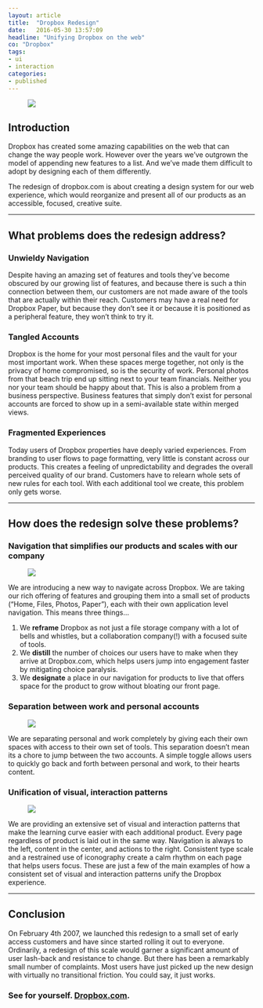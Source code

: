 ```yaml
---
layout: article
title:  "Dropbox Redesign"
date:   2016-05-30 13:57:09
headline: "Unifying Dropbox on the web"
co: "Dropbox"
tags:
- ui
- interaction
categories:
- published
---
```



<figure>
<img src="{{edchao.github.io}}/assets/gif_dropbox.gif" />
</figure>

<!--more-->


## Introduction

Dropbox has created some amazing capabilities on the web that can change the way people work. However over the years we’ve outgrown the model of appending new features to a list. And we’ve made them difficult to adopt by designing each of them differently.

The redesign of dropbox.com is about creating a design system for our web experience, which would reorganize and present all of our products as an accessible, focused, creative suite.


<hr>

## What problems does the redesign address?

### Unwieldy Navigation

Despite having an amazing set of features and tools they’ve become obscured by our growing list of features, and because there is such a thin connection between them, our customers are not made aware of the tools that are actually within their reach. Customers may have a real need for Dropbox Paper, but because they don’t see it or because it is positioned as a peripheral feature, they won’t think to try it.

### Tangled Accounts
Dropbox is the home for your most personal files and the vault for your most important work. When these spaces merge together, not only is the privacy of home compromised, so is the security of work. Personal photos from that beach trip end up sitting next to your team financials. Neither you nor your team should be happy about that. This is also a problem from a business perspective. Business features that simply don’t exist for personal accounts are forced to show up in a semi-available state within merged views.

### Fragmented Experiences
Today users of Dropbox properties have deeply varied experiences. From branding to user flows to page formatting, very little is constant across our products. This creates a feeling of unpredictability and degrades the overall perceived quality of our brand. Customers have to relearn whole sets of new rules for each tool. With each additional tool we create, this problem only gets worse.


<hr>

## How does the redesign solve these problems?

### Navigation that simplifies our products and scales with our company
<figure class="figure_small">
<img src="{{edchao.github.io}}/assets/gif_maestro_nav.gif" />
</figure>

We are introducing a new way to navigate across Dropbox. We are taking our rich offering of features and grouping them into a small set of products (“Home, Files, Photos, Paper”), each with their own application level navigation. This means three things…

1. We __reframe__ Dropbox as not just a file storage company with a lot of bells and whistles, but a collaboration company(!) with a focused suite of tools.
2. We __distill__ the number of choices our users have to make when they arrive at Dropbox.com, which helps users jump into engagement faster by mitigating choice paralysis.
3. We __designate__ a place in our navigation for products to live that offers space for the product to grow without bloating our front page.





### Separation between work and personal accounts

<figure class="figure_small">
<img src="{{edchao.github.io}}/assets/gif_maestro_switcher.gif" />
</figure>

We are separating personal and work completely by giving each their own spaces with access to their own set of tools. This separation doesn’t mean its a chore to jump between the two accounts. A simple toggle allows users to quickly go back and forth between personal and work, to their hearts content.





### Unification of visual, interaction patterns

<figure class="figure_small">
<img src="{{edchao.github.io}}/assets/maestro_unification.png" />
</figure>

We are providing an extensive set of visual and interaction patterns that make the learning curve easier with each additional product. Every page regardless of product is laid out in the same way. Navigation is always to the left, content in the center, and actions to the right. Consistent type scale and a restrained use of iconography create a calm rhythm on each page that helps users focus. These are just a few of the main examples of how a consistent set of visual and interaction patterns unify the Dropbox experience.




<hr>

## Conclusion

On February 4th 2007, we launched this redesign to a small set of early access customers and have since started rolling it out to everyone. Ordinarily, a redesign of this scale would garner a significant amount of user lash-back and resistance to change. But there has been a remarkably small number of complaints. Most users have just picked up the new design with virtually no transitional friction. You could say, it just works.

### See for yourself. <a href="https://dropbox.com">Dropbox.com</a>.
